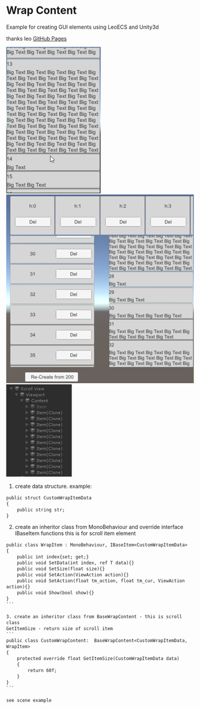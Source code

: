 # Wrap Content

Example for creating GUI elements using LeoECS and Unity3d

thanks leo [GitHub Pages](https://github.com/Leopotam/ecs)

![screenshot_0](/Img/wrap_content.gif)
![screenshot_1](/Img/wrap_content.png)
![screenshot_2](/Img/wrap_scroll_hierarchy.png)
 
1. create data structure.
example:

```
public struct CustomWrapItemData
{
    public string str;
}

```

2. create an inheritor class from MonoBehaviour and override interface IBaseItem functions
this is for scroll item element
````
public class WrapItem : MonoBehaviour, IBaseItem<CustomWrapItemData>
{
    public int index{set; get;} 
    public void SetData(int index, ref T data){}
    public void SetSize(float size){}
    public void SetAction(ViewAction action){}
    public void SetAction(float tm_action, float tm_cur, ViewAction action){}
    public void Show(bool show){}
}
```

3. create an inheritor class from BaseWrapContent - this is scroll class
GetItemSize - return size of scroll item
```
public class CustomWrapContent:  BaseWrapContent<CustomWrapItemData, WrapItem>
{
    protected override float GetItemSize(CustomWrapItemData data)
    {
        return 60f;
    }
}
```

see scene example